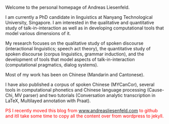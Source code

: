 Welcome to the personal homepage of Andreas Liesenfeld.

I am currently a PhD candidate in linguistics at Nanyang Technological University, Singapore. I am interested in the qualitative and quantitative study of talk-in-interaction as well as in developing computational tools that model various dimensions of it.

My research focuses on the qualitative study of spoken discourse (interactional linguistics; speech act theory), the quantitative study of spoken discourse (corpus linguistics, grammar induction), and the development of tools that model aspects of talk-in-interaction (computational pragmatics, dialog systems).

Most of my work has been on Chinese (Mandarin and Cantonese). 

I have also published a corpus of spoken Chinese (MYCanCor), several tools in computational phonetics and Chinese language processing (Cause-Chi, MV parser) and two tutorials (Conversation analytic transcription in LaTeX, Multilayed annotation with Praat).

<font color="red">PS I recently moved this blog from www.andreasliesenfeld.com to github and itll take some time to copy all the content over from wordpress to jekyll.</font>
